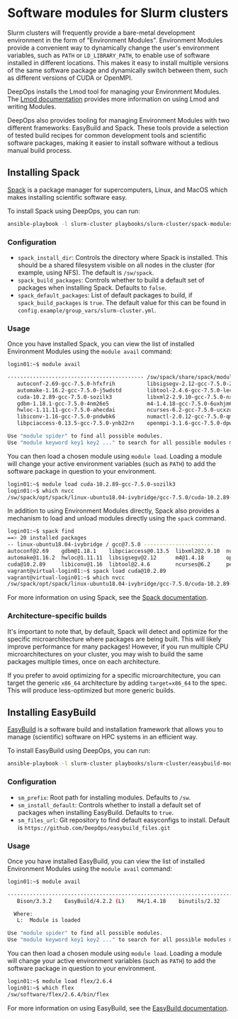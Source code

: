 Software modules for Slurm clusters
===================================

Slurm clusters will frequently provide a bare-metal development environment in the form of "Environment Modules".
Environment Modules provide a convenient way to dynamically change the user's environment variables, such as `PATH` or `LD_LIBRARY_PATH`, to enable use of software installed in different locations.
This makes it easy to install multiple versions of the same software package and dynamically switch between them, such as different versions of CUDA or OpenMPI.

DeepOps installs the Lmod tool for managing your Environment Modules.
The [Lmod documentation](https://lmod.readthedocs.io/en/latest/) provides more information on using Lmod and writing Modules.

DeepOps also provides tooling for managing Environment Modules with two different frameworks: EasyBuild and Spack.
These tools provide a selection of tested build recipes for common development tools and scientific software packages,
making it easier to install software without a tedious manual build process.


## Installing Spack

[Spack](https://spack.io/) is a package manager for supercomputers, Linux, and MacOS which makes installing scientific software easy.

To install Spack using DeepOps, you can run:

```bash
ansible-playbook -l slurm-cluster playbooks/slurm-cluster/spack-modules.yml
```

### Configuration

* `spack_install_dir`: Controls the directory where Spack is installed. This should be a shared filesystem visible on all nodes in the cluster (for example, using NFS). The default is `/sw/spack`.
* `spack_build_packages`: Controls whether to build a default set of packages when installing Spack. Defaults to `false`.
* `spack_default_packages`: List of default packages to build, if `spack_build_packages` is `true`. The default value for this can be found in `config.example/group_vars/slurm-cluster.yml`.

### Usage

Once you have installed Spack, you can view the list of installed Environment Modules using the `module avail` command:

```bash
login01:~$ module avail

------------------------------------------- /sw/spack/share/spack/modules/linux-ubuntu18.04-ivybridge --------------------------------------------
   autoconf-2.69-gcc-7.5.0-hfxfrih          libsigsegv-2.12-gcc-7.5.0-2yve3ej    perl-5.30.3-gcc-7.5.0-khsv2dq
   automake-1.16.2-gcc-7.5.0-j5wdstd        libtool-2.4.6-gcc-7.5.0-lec45xk      pkgconf-1.7.3-gcc-7.5.0-zmzhxvk
   cuda-10.2.89-gcc-7.5.0-sozilk3           libxml2-2.9.10-gcc-7.5.0-nxbegjt     readline-8.0-gcc-7.5.0-mnwvfzz
   gdbm-1.18.1-gcc-7.5.0-4nm26e5            m4-1.4.18-gcc-7.5.0-6uxhjm6          util-macros-1.19.1-gcc-7.5.0-7katknz
   hwloc-1.11.11-gcc-7.5.0-ahecdai          ncurses-6.2-gcc-7.5.0-ucxzuau        xz-5.2.5-gcc-7.5.0-g6ssadh
   libiconv-1.16-gcc-7.5.0-pndwbk6          numactl-2.0.12-gcc-7.5.0-qmslmbp     zlib-1.2.11-gcc-7.5.0-dsnnbcq
   libpciaccess-0.13.5-gcc-7.5.0-ynb22rn    openmpi-3.1.6-gcc-7.5.0-dpwfhsq

Use "module spider" to find all possible modules.
Use "module keyword key1 key2 ..." to search for all possible modules matching any of the "keys".
```

You can then load a chosen module using `module load`.
Loading a module will change your active environment variables (such as `PATH`) to add the software package in question to your environment.

```bash
login01:~$ module load cuda-10.2.89-gcc-7.5.0-sozilk3
login01:~$ which nvcc
/sw/spack/opt/spack/linux-ubuntu18.04-ivybridge/gcc-7.5.0/cuda-10.2.89-sozilk3ahqmsg3nndyifhv7hhw2j6cgt/bin/nvcc
```

In addition to using Environment Modules directly, Spack also provides a mechanism to load and unload modules directly using the `spack` command.

```bash
login01:~$ spack find
==> 20 installed packages
-- linux-ubuntu18.04-ivybridge / gcc@7.5.0 ----------------------
autoconf@2.69    gdbm@1.18.1    libpciaccess@0.13.5  libxml2@2.9.10  numactl@2.0.12  pkgconf@1.7.3       xz@5.2.5
automake@1.16.2  hwloc@1.11.11  libsigsegv@2.12      m4@1.4.18       openmpi@3.1.6   readline@8.0        zlib@1.2.11
cuda@10.2.89     libiconv@1.16  libtool@2.4.6        ncurses@6.2     perl@5.30.3     util-macros@1.19.1
vagrant@virtual-login01:~$ spack load cuda@10.2.89
vagrant@virtual-login01:~$ which nvcc
/sw/spack/opt/spack/linux-ubuntu18.04-ivybridge/gcc-7.5.0/cuda-10.2.89-sozilk3ahqmsg3nndyifhv7hhw2j6cgt/bin/nvcc
```

For more information on using Spack, see the [Spack documentation](https://spack.readthedocs.io/en/latest/).

### Architecture-specific builds

It's important to note that, by default, Spack will detect and optimize for the specific microarchitecture where packages are being built.
This will likely improve performance for many packages!
However, if you run multiple CPU microarchitectures on your cluster, you may wish to build the same packages multiple times, once on each architecture.

If you prefer to avoid optimizing for a specific microarchitecture, you can target the generic `x86_64` architecture by adding `target=x86_64` to the spec.
This will produce less-optimized but more generic builds.


## Installing EasyBuild

[EasyBuild](https://easybuild.readthedocs.io/en/latest/) is a software build and installation framework that allows you to manage (scientific) software on HPC systems in an efficient way.

To install EasyBuild using DeepOps, you can run:

```bash
ansible-playbook -l slurm-cluster playbooks/slurm-cluster/easybuild-modules.yml
```

### Configuration

* `sm_prefix`: Root path for installing modules. Defaults to `/sw`.
* `sm_install_default`: Controls whether to install a default set of packages when installing EasyBuild. Defaults to `true`.
* `sm_files_url`: Git repository to find default easyconfigs to install. Default is `https://github.com/DeepOps/easybuild_files.git` 

### Usage

Once you have installed EasyBuild, you can view the list of installed Environment Modules using the `module avail` command:

```bash
login01:~$ module avail

------------------------------------------------------------------------------------------------- /sw/modules/all --------------------------------------------------------------------------------------------------
   Bison/3.3.2    EasyBuild/4.2.2 (L)    M4/1.4.18    binutils/2.32    flex/2.6.4    help2man/1.47.4    zlib/1.2.11

  Where:
   L:  Module is loaded

Use "module spider" to find all possible modules.
Use "module keyword key1 key2 ..." to search for all possible modules matching any of the "keys".
```

You can then load a chosen module using `module load`.
Loading a module will change your active environment variables (such as `PATH`) to add the software package in question to your environment.

```bash
login01:~$ module load flex/2.6.4
login01:~$ which flex
/sw/software/flex/2.6.4/bin/flex
```

For more information on using EasyBuild, see the [EasyBuild documentation](https://easybuild.readthedocs.io/en/latest/).
